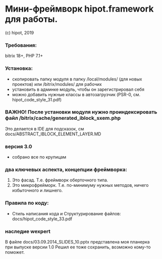 # Мини-фреймворк hipot.framework для работы.
(с) hipot, 2019

### Требования:
bitrix 18+, PHP 7.1+

### Установка:
- скопировать папку модуля в папку /local/modules/ (для новых проектов) или /bitrix/modules/ для рабочих
- установить в админке модуль, чтобы он зарегистрировал себя
- можно добавить нужные классы в автозагрузчик (PSR-0, см. hipot_code_style_31.pdf)

### ВАЖНО! После установки модуля нужно проиндексировать файл /bitrix/cache/generated_iblock_sxem.php
Это делается в IDE для подсказок, см docs/ABSTRACT_IBLOCK_ELEMENT_LAYER.MD

### версия 3.0
- собрано все по крупицам

### два ключевых аспекта, концепции фреймворка:

1. Это фасад. Т.е. фреймворк оберточного типа.
2. Это микрофрейморк. Т.е. по-минимуму нужных методов, ничего избыточного и лишнего.

### Правила по коду:

- Стиль написания кода и Структурирование файлов:
docs/hipot_code_style_33.pdf

### наследие wexpert
В файле docs/03.09.2014_SLIDES_10.pptx представлена моя планерка при выпуске версии 1.0
Решил ее тоже сохранить, возможно кому-то поможет.